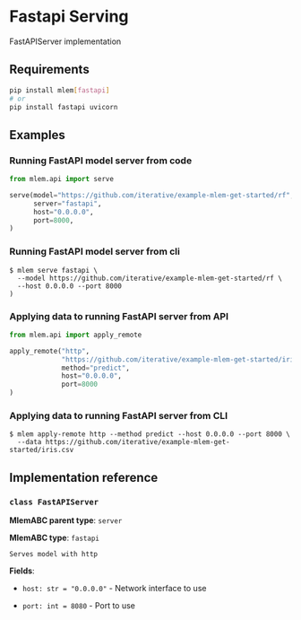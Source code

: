 # Fastapi Serving

FastAPIServer implementation

## Requirements

```bash
pip install mlem[fastapi]
# or
pip install fastapi uvicorn
```

## Examples

### Running FastAPI model server from code

```python
from mlem.api import serve

serve(model="https://github.com/iterative/example-mlem-get-started/rf",
      server="fastapi",
      host="0.0.0.0",
      port=8000,
)
```

### Running FastAPI model server from cli

```cli
$ mlem serve fastapi \
  --model https://github.com/iterative/example-mlem-get-started/rf \
  --host 0.0.0.0 --port 8000
)
```

### Applying data to running FastAPI server from API

```python
from mlem.api import apply_remote

apply_remote("http",
             "https://github.com/iterative/example-mlem-get-started/iris.csv",
             method="predict",
             host="0.0.0.0",
             port=8000
)
```

### Applying data to running FastAPI server from CLI

```cli
$ mlem apply-remote http --method predict --host 0.0.0.0 --port 8000 \
  --data https://github.com/iterative/example-mlem-get-started/iris.csv
```

## Implementation reference

### `class FastAPIServer`

**MlemABC parent type**: `server`

**MlemABC type**: `fastapi`

    Serves model with http

**Fields**:

- `host: str = "0.0.0.0"` - Network interface to use

- `port: int = 8080` - Port to use
